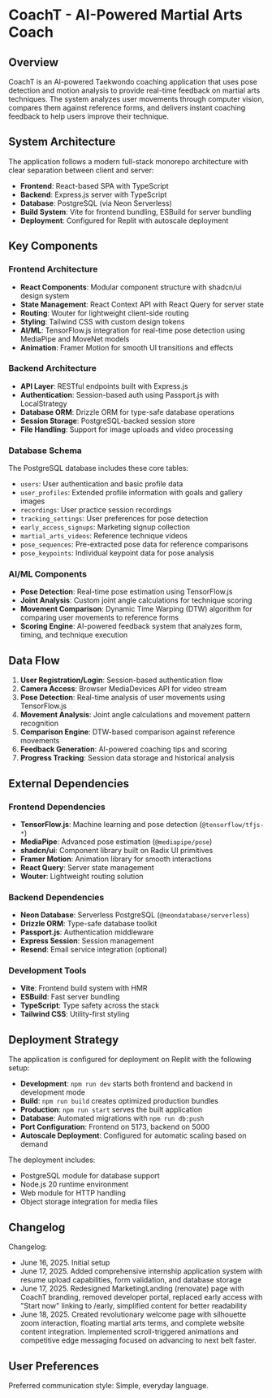 # CoachT - AI-Powered Martial Arts Coach

## Overview

CoachT is an AI-powered Taekwondo coaching application that uses pose detection and motion analysis to provide real-time feedback on martial arts techniques. The system analyzes user movements through computer vision, compares them against reference forms, and delivers instant coaching feedback to help users improve their technique.

## System Architecture

The application follows a modern full-stack monorepo architecture with clear separation between client and server:

- **Frontend**: React-based SPA with TypeScript
- **Backend**: Express.js server with TypeScript
- **Database**: PostgreSQL (via Neon Serverless)
- **Build System**: Vite for frontend bundling, ESBuild for server bundling
- **Deployment**: Configured for Replit with autoscale deployment

## Key Components

### Frontend Architecture
- **React Components**: Modular component structure with shadcn/ui design system
- **State Management**: React Context API with React Query for server state
- **Routing**: Wouter for lightweight client-side routing
- **Styling**: Tailwind CSS with custom design tokens
- **AI/ML**: TensorFlow.js integration for real-time pose detection using MediaPipe and MoveNet models
- **Animation**: Framer Motion for smooth UI transitions and effects

### Backend Architecture
- **API Layer**: RESTful endpoints built with Express.js
- **Authentication**: Session-based auth using Passport.js with LocalStrategy
- **Database ORM**: Drizzle ORM for type-safe database operations
- **Session Storage**: PostgreSQL-backed session store
- **File Handling**: Support for image uploads and video processing

### Database Schema
The PostgreSQL database includes these core tables:
- `users`: User authentication and basic profile data
- `user_profiles`: Extended profile information with goals and gallery images
- `recordings`: User practice session recordings
- `tracking_settings`: User preferences for pose detection
- `early_access_signups`: Marketing signup collection
- `martial_arts_videos`: Reference technique videos
- `pose_sequences`: Pre-extracted pose data for reference comparisons
- `pose_keypoints`: Individual keypoint data for pose analysis

### AI/ML Components
- **Pose Detection**: Real-time pose estimation using TensorFlow.js
- **Joint Analysis**: Custom joint angle calculations for technique scoring
- **Movement Comparison**: Dynamic Time Warping (DTW) algorithm for comparing user movements to reference forms
- **Scoring Engine**: AI-powered feedback system that analyzes form, timing, and technique execution

## Data Flow

1. **User Registration/Login**: Session-based authentication flow
2. **Camera Access**: Browser MediaDevices API for video stream
3. **Pose Detection**: Real-time analysis of user movements using TensorFlow.js
4. **Movement Analysis**: Joint angle calculations and movement pattern recognition
5. **Comparison Engine**: DTW-based comparison against reference movements
6. **Feedback Generation**: AI-powered coaching tips and scoring
7. **Progress Tracking**: Session data storage and historical analysis

## External Dependencies

### Frontend Dependencies
- **TensorFlow.js**: Machine learning and pose detection (`@tensorflow/tfjs-*`)
- **MediaPipe**: Advanced pose estimation (`@mediapipe/pose`)
- **shadcn/ui**: Component library built on Radix UI primitives
- **Framer Motion**: Animation library for smooth interactions
- **React Query**: Server state management
- **Wouter**: Lightweight routing solution

### Backend Dependencies
- **Neon Database**: Serverless PostgreSQL (`@neondatabase/serverless`)
- **Drizzle ORM**: Type-safe database toolkit
- **Passport.js**: Authentication middleware
- **Express Session**: Session management
- **Resend**: Email service integration (optional)

### Development Tools
- **Vite**: Frontend build system with HMR
- **ESBuild**: Fast server bundling
- **TypeScript**: Type safety across the stack
- **Tailwind CSS**: Utility-first styling

## Deployment Strategy

The application is configured for deployment on Replit with the following setup:

- **Development**: `npm run dev` starts both frontend and backend in development mode
- **Build**: `npm run build` creates optimized production bundles
- **Production**: `npm run start` serves the built application
- **Database**: Automated migrations with `npm run db:push`
- **Port Configuration**: Frontend on 5173, backend on 5000
- **Autoscale Deployment**: Configured for automatic scaling based on demand

The deployment includes:
- PostgreSQL module for database support
- Node.js 20 runtime environment
- Web module for HTTP handling
- Object storage integration for media files

## Changelog

Changelog:
- June 16, 2025. Initial setup
- June 17, 2025. Added comprehensive internship application system with resume upload capabilities, form validation, and database storage
- June 17, 2025. Redesigned MarketingLanding (renovate) page with CoachT branding, removed developer portal, replaced early access with "Start now" linking to /early, simplified content for better readability
- June 18, 2025. Created revolutionary welcome page with silhouette zoom interaction, floating martial arts terms, and complete website content integration. Implemented scroll-triggered animations and competitive edge messaging focused on advancing to next belt faster.

## User Preferences

Preferred communication style: Simple, everyday language.